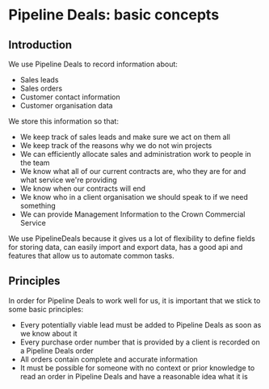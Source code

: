 # Pipeline Deals: basic concepts

## Introduction

We use Pipeline Deals to record information about:

* Sales leads
* Sales orders
* Customer contact information
* Customer organisation data

We store this information so that:

* We keep track of sales leads and make sure we act on them all
* We keep track of the reasons why we do not win projects
* We can efficiently allocate sales and administration work to people in the team
* We know what all of our current contracts are, who they are for and what service we're providing
* We know when our contracts will end
* We know who in a client organisation we should speak to if we need something
* We can provide Management Information to the Crown Commercial Service

We use PipelineDeals because it gives us a lot of flexibility to define fields for storing data, can easily import and export data, has a good api and features that allow us to automate common tasks.

## Principles

In order for Pipeline Deals to work well for us, it is important that we stick to some basic principles:

* Every potentially viable lead must be added to Pipeline Deals as soon as we know about it
* Every purchase order number that is provided by a client is recorded on a Pipeline Deals order
* All orders contain complete and accurate information
* It must be possible for someone with no context or prior knowledge to read an order in Pipeline Deals and have a reasonable idea what it is

